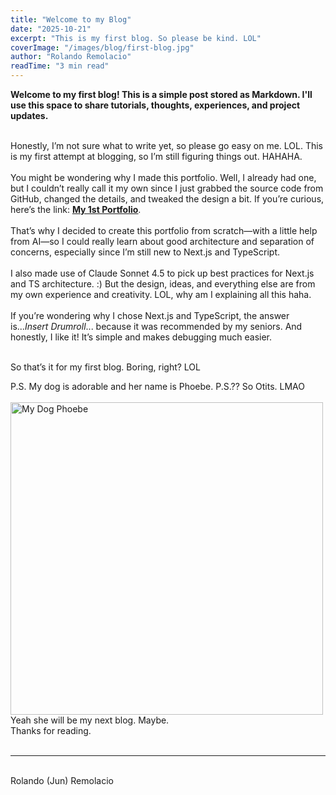 ```yaml
---
title: "Welcome to my Blog"
date: "2025-10-21"
excerpt: "This is my first blog. So please be kind. LOL"
coverImage: "/images/blog/first-blog.jpg"
author: "Rolando Remolacio"
readTime: "3 min read"
---
```


**Welcome to my first blog! This is a simple post stored as Markdown. I'll use this space to share tutorials, thoughts, experiences, and project updates.**
<br><br>

Honestly, I’m not sure what to write yet, so please go easy on me. LOL. This is my first attempt at blogging, so I’m still figuring things out. HAHAHA.
<br><br>
You might be wondering why I made this portfolio. Well, I already had one, but I couldn’t really call it my own since I just grabbed the source code from GitHub, changed the details, and tweaked the design a bit. If you’re curious, here’s the link: **<u><a href="https://rolandoremolacioje.azurewebsites.net" target="_blank" rel="noopener noreferrer">My 1st Portfolio</a></u>**.
<br><br>
That’s why I decided to create this portfolio from scratch—with a little help from AI—so I could really learn about good architecture and separation of concerns, especially since I’m still new to Next.js and TypeScript.
<br><br>
I also made use of Claude Sonnet 4.5 to pick up best practices for Next.js and TS architecture. :) But the design, ideas, and everything else are from my own experience and creativity. LOL, why am I explaining all this haha.
<br><br>
If you’re wondering why I chose Next.js and TypeScript, the answer is...*Insert Drumroll*... because it was recommended by my seniors. And honestly, I like it! It’s simple and makes debugging much easier.
<br><br>

So that’s it for my first blog. Boring, right? LOL

P.S. My dog is adorable and her name is Phoebe. P.S.?? So Otits. LMAO
<br><br>
<img src="/images/blog/phoebe.jpg" alt="My Dog Phoebe" width="500" />
<br>
Yeah she will be my next blog. Maybe.  
Thanks for reading.
<br><br>
***
<br>
Rolando (Jun) Remolacio
